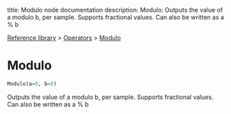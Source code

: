 title: Modulo node documentation
description: Modulo: Outputs the value of a modulo b, per sample. Supports fractional values. Can also be written as a % b

[Reference library](../../index.md) > [Operators](../index.md) > [Modulo](index.md)

# Modulo

```python
Modulo(a=0, b=0)
```

Outputs the value of a modulo b, per sample. Supports fractional values. Can also be written as a % b

